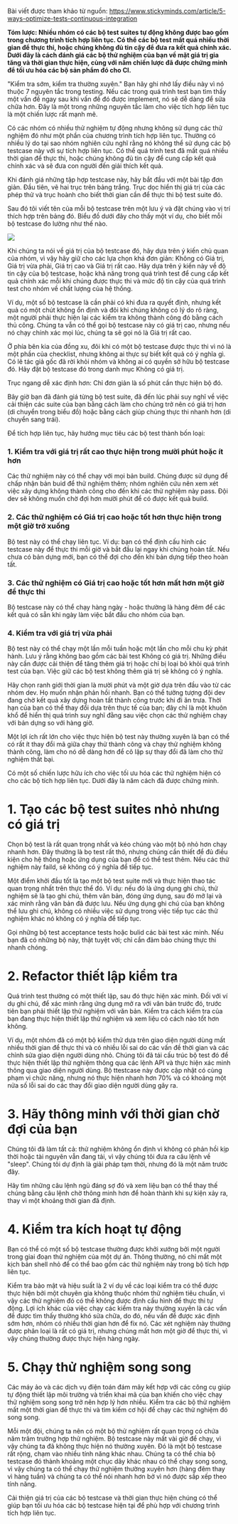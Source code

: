 Bài viết được tham khảo từ nguồn:
https://www.stickyminds.com/article/5-ways-optimize-tests-continuous-integration

**Tóm lược:
Nhiều nhóm có các bộ test suites tự động không được bao gồm trong chương trình tích hợp liên tục. Có thể các bộ test mất quá nhiều thời gian để thực thi, hoặc chúng không đủ tin cậy để đưa ra kết quả chính xác. Dưới đây là cách đánh giá các bộ thử nghiệm của bạn về mặt giá trị gia tăng và thời gian thực hiện, cùng với năm chiến lược đã được chứng minh để tối ưu hóa các bộ sản phẩm đó cho CI.**

"Kiểm tra sớm, kiểm tra thường xuyên." Bạn hãy ghi nhớ lấy điều này vì nó thuộc 7 nguyên tắc trong testing. Nếu các trong quá trình test bạn tìm thấy một vấn đề ngay sau khi vấn đề đó được implement, nó sẽ dễ dàng để sửa chữa hơn. Đây là một trong những nguyên tắc làm cho việc tích hợp liên tục là một chiến lược rất mạnh mẽ.

Có các nhóm có nhiều thử nghiệm tự động nhưng không sử dụng các thử nghiệm đó như một phần của chương trình tích hợp liên tục. Thường có nhiều lý do tại sao nhóm nghiên cứu nghĩ rằng nó không thể sử dụng các bộ testcase này với sự tích hợp liên tục. Có thể quá trình test đã mất quá nhiều thời gian để thực thi, hoặc chúng không đủ tin cậy để cung cấp kết quả chính xác và sẽ đưa con người đến giải thích kết quả.

Khi đánh giá những tập hợp testcase này, hãy bắt đầu với một bài tập đơn giản. Đầu tiên, vẽ hai trục trên bảng trắng. Trục dọc hiển thị giá trị của các phép thử và trục hoành cho biết thời gian cần để thực thi bộ test suite đó.

Sau đó tôi viết tên của mỗi bộ testcase trên một lưu ý và đặt chúng vào vị trí thích hợp trên bảng đó. Biểu đồ dưới đây cho thấy một ví dụ, cho biết mỗi bộ testcase đo lường như thế nào.

![](https://images.viblo.asia/8596908e-61e9-4e8d-9cb9-aa6646ee7778.png)

Khi chúng ta nói về giá trị của bộ testcase đó, hãy dựa trên ý kiến chủ quan của nhóm, vì vậy hãy giữ cho các lựa chọn khá đơn giản: Không có Giá trị, Giá trị vừa phải, Giá trị cao và Giá trị rất cao. Hãy dựa trên ý kiến này về độ tin cậy của bộ testcase, hoặc khả năng trong quá trình test để cung cấp kết quả chính xác mỗi khi chúng được thực thi và mức độ tin cậy của quá trình test cho nhóm về chất lượng của hệ thống.

Ví dụ, một số bộ testcase là cần phải có khi đưa ra quyết định, nhưng kết quả có một chút không ổn định và đôi khi chúng không có lý do rõ ràng, một người phải thực hiện lại các kiểm tra không thành công đó bằng cách thủ công. Chúng ta vẫn có thể gọi bộ testcase này có giá trị cao, nhưng nếu nó chạy chính xác mọi lúc, chúng ta sẽ gọi nó là Giá trị rất cao.

Ở phía bên kia của đồng xu, đôi khi có một bộ testcase được thực thi vì nó là một phần của checklist, nhưng không ai thực sự biết kết quả có ý nghĩa gì. Có lẽ tác giả gốc đã rời khỏi nhóm và không ai có quyền sở hữu bộ testcase đó. Hãy đặt bộ testcase đó trong danh mục Không có giá trị.

Trục ngang dễ xác định hơn: Chỉ đơn giản là số phút cần thực hiện bộ đó.

Bây giờ bạn đã đánh giá từng bộ test suite, đã đến lúc phải suy nghĩ về việc cải thiện các suite của bạn bằng cách làm cho chúng trở nên có giá trị hơn (di chuyển trong biểu đồ) hoặc bằng cách giúp chúng thực thi nhanh hơn (di chuyển sang trái).

Để tích hợp liên tục, hãy hướng mục tiêu các bộ test thành bốn loại:

### 1. Kiểm tra với giá trị rất cao thực hiện trong mười phút hoặc ít hơn

 Các thử nghiệm này có thể chạy với mọi bản build. Chúng được sử dụng để chấp nhận bản buid để thử nghiệm thêm; nhóm nghiên cứu nên xem xét việc xây dựng không thành công cho đến khi các thử nghiệm này pass. Đội dev sẽ không muốn chờ đợi hơn mười phút để có được kết quả build.
 
### 2. Các thử nghiệm có Giá trị cao hoặc tốt hơn thực hiện trong một giờ trở xuống
Bộ test này có thể chạy liên tục. Ví dụ: bạn có thể định cấu hình các testcase này để thực thi mỗi giờ và bắt đầu lại ngay khi chúng hoàn tất. Nếu chưa có bản dựng mới, bạn có thể đợi cho đến khi bản dựng tiếp theo hoàn tất.

### 3. Các thử nghiệm có Giá trị cao hoặc tốt hơn mất hơn một giờ để thực thi
Bộ testcase này có thể chạy hàng ngày - hoặc thường là hàng đêm để các kết quả có sẵn khi ngày làm việc bắt đầu cho nhóm của bạn.

### 4. Kiểm tra với giá trị vừa phải
Bộ test này có thể chạy một lần mỗi tuần hoặc một lần cho mỗi chu kỳ phát hành.
Lưu ý rằng không bao gồm các bài test Không có giá trị. Những điều này cần được cải thiện để tăng thêm giá trị hoặc chỉ bị loại bỏ khỏi quá trình test của bạn. Việc giữ các bộ test không thêm giá trị sẽ không có ý nghĩa.

Hãy chọn ranh giới thời gian là mười phút và một giờ dựa trên đầu vào từ các nhóm dev. Họ muốn nhận phản hồi nhanh. Bạn có thể tưởng tượng đội dev đang chờ kết quả xây dựng hoàn tất thành công trước khi đi ăn trưa. Thời hạn của bạn có thể thay đổi dựa trên thực tế của bạn; đây chỉ là một khuôn khổ để hiển thị quá trình suy nghĩ đằng sau việc chọn các thử nghiệm chạy với bản dựng so với hàng giờ.

Một lợi ích rất lớn cho việc thực hiện bộ test này thường xuyên là bạn có thể có rất ít thay đổi mã giữa chạy thử thành công và chạy thử nghiệm không thành công, làm cho nó dễ dàng hơn để cô lập sự thay đổi đã làm cho thử nghiệm thất bại.

Có một số chiến lược hữu ích cho việc tối ưu hóa các thử nghiệm hiện có cho các bộ tích hợp liên tục. Dưới đây là năm cách đã được chứng minh.

# 1. Tạo các bộ test suites nhỏ nhưng có giá trị

Chọn bộ test là rất quan trọng nhất và kéo chúng vào một bộ nhỏ hơn chạy nhanh hơn. Đây thường là bọ test rất thô, nhưng chúng cần thiết để đủ điều kiện cho hệ thống hoặc ứng dụng của bạn để có thể test thêm. Nếu các thử nghiệm này faild, sẽ không có ý nghĩa để tiếp tục.

Một điểm khởi đầu tốt là tạo một bộ test suite mới và thực hiện thao tác quan trọng nhất trên thực thể đó. Ví dụ: nếu đó là ứng dụng ghi chú, thử nghiệm sẽ là tạo ghi chú, thêm văn bản, đóng ứng dụng, sau đó mở lại và xác minh rằng văn bản đã được lưu. Nếu ứng dụng ghi chú của bạn không thể lưu ghi chú, không có nhiều việc sử dụng trong việc tiếp tục các thử nghiệm khác nó không có ý nghĩa để tiếp tục.

Gọi những bộ test acceptance tests hoặc bulid các bài test xác minh. Nếu bạn đã có những bộ này, thật tuyệt vời; chỉ cần đảm bảo chúng thực thi nhanh chóng.

# 2. Refactor thiết lập kiểm tra

Quá trình test thường có một thiết lập, sau đó thực hiện xác minh. Đối với ví dụ ghi chú, để xác minh rằng ứng dụng mở ra với văn bản trước đó, trước tiên bạn phải thiết lập thử nghiệm với văn bản. Kiểm tra cách kiểm tra của bạn đang thực hiện thiết lập thử nghiệm và xem liệu có cách nào tốt hơn không.

Ví dụ, một nhóm đã có một bộ kiểm thử dựa trên giao diện người dùng mất nhiều thời gian để thực thi và có nhiều lỗi sai do các vấn đề thời gian và các chỉnh sửa giao diện người dùng nhỏ. Chúng tôi đã tái cấu trúc bộ test đó để thực hiện thiết lập thử nghiệm thông qua các lệnh API và thực hiện xác minh thông qua giao diện người dùng. Bộ ttestcase này được cập nhật có cùng phạm vi chức năng, nhưng nó thực hiện nhanh hơn 70% và có khoảng một nửa số lỗi sai do các thay đổi giao diện người dùng gây ra.

# 3. Hãy thông minh với thời gian chờ đợi của bạn

Chúng tôi đã làm tất cả: thử nghiệm không ổn định vì không có phản hồi kịp thời hoặc tài nguyên vẫn đang tải, vì vậy chúng tôi đưa ra câu lệnh về "sleep". Chúng tôi dự định là giải pháp tạm thời, nhưng đó là một năm trước đây.

Hãy tìm những câu lệnh ngủ đáng sợ đó và xem liệu bạn có thể thay thế chúng bằng câu lệnh chờ thông minh hơn để hoàn thành khi sự kiện xảy ra, thay vì một khoảng thời gian đã định.

# 4. Kiểm tra kích hoạt tự động

Bạn có thể có một số bộ testcase thường được khởi xướng bởi một người trong giai đoạn thử nghiệm của một dự án. Thông thường, nó chỉ mất một kịch bản shell nhỏ để có thể bao gồm các thử nghiệm này trong bộ tích hợp liên tục.

Kiểm tra bảo mật và hiệu suất là 2 ví dụ về các loại kiểm tra có thể được thực hiện bởi một chuyên gia không thuộc nhóm thử nghiệm tiêu chuẩn, vì vậy các thử nghiệm đó có thể không được định cấu hình để thực thi tự động. Lợi ích khác của việc chạy các kiểm tra này thường xuyên là các vấn đề được tìm thấy thường khó sửa chữa, do đó, nếu vấn đề được xác định sớm hơn, nhóm có nhiều thời gian hơn để fix nó. Các xét nghiệm này thường được phân loại là rất có giá trị, nhưng chúng mất hơn một giờ để thực thi, vì vậy chúng thường được thực hiện hàng ngày.

# 5. Chạy thử nghiệm song song

Các máy ảo và các dịch vụ điện toán đám mây kết hợp với các công cụ giúp tự động thiết lập môi trường và triển khai mã của bạn khiến cho việc chạy thử nghiệm song song trở nên hợp lý hơn nhiều. Kiểm tra các bộ thử nghiệm mất một thời gian để thực thi và tìm kiếm cơ hội để chạy các thử nghiệm đó song song.

Mỗi một đội, chúng ta nên có một bộ thử nghiệm rất quan trọng có chứa năm trăm trường hợp thử nghiệm. Bộ testcase này mất vài giờ để chạy, vì vậy chúng ta đã không thực hiện nó thường xuyên. Đó là một bộ testcase rất rộng, chạm vào nhiều tính năng khác nhau. Chúng ta có thể chia bộ testcase đó thành khoảng một chục dãy khác nhau có thể chạy song song, vì vậy chúng ta có thể chạy thử nghiệm thường xuyên hơn (hàng đêm thay vì hàng tuần) và chúng ta có thể nói nhanh hơn bở vì nó được sắp xếp theo tính năng.

Cải thiện giá trị của các bộ testcase và thời gian thực hiện chúng có thể giúp bạn tối ưu hóa các bộ testcase hiện tại để phù hợp với chương trình tích hợp liên tục.